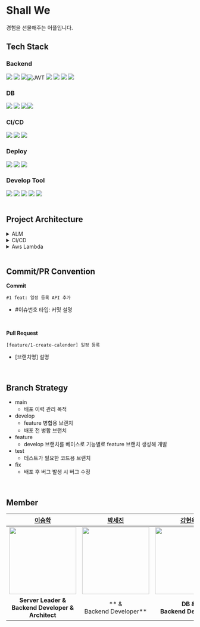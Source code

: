# Shall We 
경험을 선물해주는 어플입니다.

## Tech Stack
### Backend
<img src="https://img.shields.io/badge/java-007396?style=for-the-badge&logo=java&logoColor=white"> <img src="https://img.shields.io/badge/springboot-6DB33F?style=for-the-badge&logo=springboot&logoColor=white"> <img src="https://img.shields.io/badge/spring security-6DB33F?style=for-the-badge&logo=spring security&logoColor=white">![JWT](https://img.shields.io/badge/JWT-black?style=for-the-badge&logo=JSON%20web%20tokens) <img src="https://img.shields.io/badge/spring data jpa-6DB33F?style=for-the-badge&logoColor=white"> <img src="https://img.shields.io/badge/querydsl-6DB33F?style=for-the-badge&logoColor=white"> <img src="https://img.shields.io/badge/hibernate-59666C?style=for-the-badge&logo=hibernate&logoColor=white"> <img src="https://img.shields.io/badge/gradle-02303A?style=for-the-badge&logo=gradle&logoColor=white"> 

### DB
<img src="https://img.shields.io/badge/amazon rds-527FFF?style=for-the-badge&logo=amazonrds&logoColor=white"> <img src="https://img.shields.io/badge/mysql-4479A1?style=for-the-badge&logo=mysql&logoColor=white"> <img src="https://img.shields.io/badge/jasypt-0769AD?style=for-the-badge&logoColor=white"><img src="https://img.shields.io/badge/amazon s3-569A31?style=for-the-badge&logo=amazons3&logoColor=white">

### CI/CD
<img src="https://img.shields.io/badge/jenkins-D24939?style=for-the-badge&logo=jenkins&logoColor=white"> <img src="https://img.shields.io/badge/docker-2496ED?style=for-the-badge&logo=docker&logoColor=white"> <img src="https://img.shields.io/badge/docker hub-2496ED?style=for-the-badge&logo=docker&logoColor=white"> 

### Deploy
<img src="https://img.shields.io/badge/amazon ec2-FF9900?style=for-the-badge&logo=amazon ec2&logoColor=white">  <img src="https://img.shields.io/badge/amazon api gateway-FF4F8B?style=for-the-badge&logo=amazonapigateway&logoColor=white"> <img src="https://img.shields.io/badge/aws lambda-FF9900?style=for-the-badge&logo=awslambda&logoColor=white"> 

### Develop Tool
<img src="https://img.shields.io/badge/intelliJ-000000?style=for-the-badge&logo=intellij idea&logoColor=white"> <img src="https://img.shields.io/badge/postman-FF6C37?style=for-the-badge&logo=postman&logoColor=white"> <img src="https://img.shields.io/badge/github-181717?style=for-the-badge&logo=github&logoColor=white"> <img src="https://img.shields.io/badge/git-F05032?style=for-the-badge&logo=git&logoColor=white"> 
<img src="https://img.shields.io/badge/swagger-6DB33F?style=for-the-badge&logo=swagger&logoColor=white"> 
<br> 
<br>

## Project Architecture
<details>
<summary>ALM</summary>
<img width="1007" alt="스크린샷 2023-09-08 오전 12 03 56" src="https://github.com/ShallWeProject/ShallWeProject_Server/assets/90025978/754883c0-8ebe-4482-99b1-92e132489ddc">
</details>

<details>
<summary>CI/CD</summary>
<img width="1005" alt="스크린샷 2023-09-08 오전 12 03 33" src="https://github.com/ShallWeProject/ShallWeProject_Server/assets/90025978/4a34674a-5148-4afe-bdfc-61348cd898f0">
</details>

<details>
<summary>Aws Lambda</summary>
<img width="1002" alt="스크린샷 2023-09-08 오전 12 54 28" src="https://github.com/ShallWeProject/ShallWeProject_Server/assets/90025978/aa3acaef-c791-40ee-85dc-2f75ab38ecfc">
</details>

</details>

<br>

## Commit/PR Convention
**Commit**
```
#1 feat: 일정 등록 API 추가
```
- #이슈번호 타입: 커밋 설명
<br>

**Pull Request**
```
[feature/1-create-calender] 일정 등록
```
- [브랜치명]  설명
<br>

## Branch Strategy
- main
    - 배포 이력 관리 목적
- develop
    - feature 병합용 브랜치
    - 배포 전 병합 브랜치
- feature
    - develop 브랜치를 베이스로 기능별로 feature 브랜치 생성해 개발
- test
    - 테스트가 필요한 코드용 브랜치
- fix
    - 배포 후 버그 발생 시 버그 수정 
<br>


## Member
|[이승학](https://github.com/leeseunghakhello)|[박세진](https://github.com/sejineer)|[강현욱](https://github.com/hyunw9)|
|:---:|:---:|:---:|
|<img src="https://github.com/leeseunghakhello.png" width="180" height="180" >|<img src="https://github.com/sejineer.png" width="180" height="180" >|<img src="https://github.com/hyunw9.png" width="180" height="180" >|
| **Server Leader & <br> Backend Developer & <br> Architect** | ** & <br> Backend Developer**| **DB & <br> Backend Developer** |

